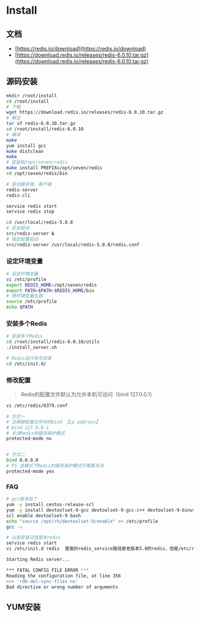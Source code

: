 # Install

## 文档

- [https://redis.io/download](https://redis.io/download)
- [https://download.redis.io/releases/redis-6.0.10.tar.gz](https://download.redis.io/releases/redis-6.0.10.tar.gz)

## 源码安装

```sh
mkdir /root/install
cd /root/install
# 下载
wget https://download.redis.io/releases/redis-6.0.10.tar.gz
# 解压
tar xf redis-6.0.10.tar.gz 
cd /root/install/redis-6.0.10
# 编译
make
yum install gcc
make distclean
make
# 安装到/opt/seven/redis
make install PREFIX=/opt/seven/redis
cd /opt/seven/redis/bin

# 启动服务端、客户端
redis-server
redis-cli

service redis start
service redis stop

cd /usr/local/redis-5.0.8
# 后台启动
src/redis-server &
# 指定配置启动
src/redis-server /usr/local/redis-5.0.8/redis.conf
```

### 设定环境变量

```sh
# 设定环境变量
vi /etc/profile
export REDIS_HOME=/opt/seven/redis
export PATH=$PATH:$REDIS_HOME/bin
# 使环境变量生效
source /etc/profile
echo $PATH
```

### 安装多个Redis

```sh
# 安装多个Redis
cd /root/install/redis-6.0.10/utils
./install_server.sh

# Redis运行命令目录
cd /etc/init.d/
```

### 修改配置

>Redis的配置文件默认为允许本机可访问（bind  127.0.0.1）

```sh
vi /etc/redis/6379.conf

# 方式一
# 注释掉配置文件中的bind 【ip address】
# bind 127.0.0.1
# 关闭Redis的服务保护模式
protected-mode no


# 方式二
bind 0.0.0.0
# PS 该模式下Redis的服务保护模式不需要关闭
protected-mode yes
```

### FAQ

```sh
# gcc版本低了
yum -y install centos-release-scl
yum -y install devtoolset-9-gcc devtoolset-9-gcc-c++ devtoolset-9-binutils
scl enable devtoolset-9 bash
echo "source /opt/rh/devtoolset-9/enable" >> /etc/profile
gcc -v
```

```sh
# 以前安装过低版本redis 
service redis start 
vi /etc/init.d redis  里面的redis_service路径是老版本5.0的redis，但是/etc/redis/6379.conf是6.0的

Starting Redis server...

*** FATAL CONFIG FILE ERROR ***
Reading the configuration file, at line 356
>>> 'rdb-del-sync-files no'
Bad directive or wrong number of arguments
```

## YUM安装